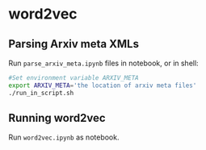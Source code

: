 # word2vec

## Parsing Arxiv meta XMLs 
Run `parse_arxiv_meta.ipynb` files in notebook, or in shell:
```bash
#Set environment variable ARXIV_META
export ARXIV_META='the location of arxiv meta files'
./run_in_script.sh
```

## Running word2vec
Run `word2vec.ipynb` as notebook.
